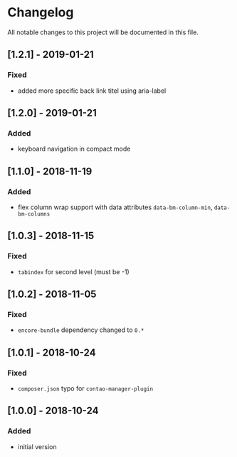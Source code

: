 # Changelog
All notable changes to this project will be documented in this file.

## [1.2.1] - 2019-01-21

### Fixed
- added more specific back link titel using aria-label

## [1.2.0] - 2019-01-21

### Added
- keyboard navigation in compact mode

## [1.1.0] - 2018-11-19

### Added
- flex column wrap support with data attributes `data-bm-column-min`, `data-bm-columns`

## [1.0.3] - 2018-11-15

### Fixed
- `tabindex` for second level (must be -1)

## [1.0.2] - 2018-11-05

### Fixed
- `encore-bundle` dependency changed to `0.*`

## [1.0.1] - 2018-10-24

### Fixed
- `composer.json` typo for `contao-manager-plugin`

## [1.0.0] - 2018-10-24

### Added
- initial version
